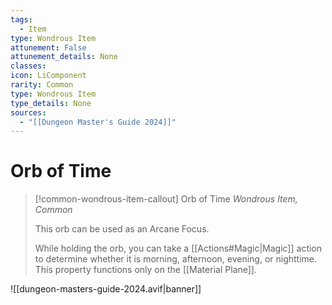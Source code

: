 ```yaml
---
tags:
  - Item
type: Wondrous Item
attunement: False
attunement_details: None
classes:
icon: LiComponent
rarity: Common
type: Wondrous Item
type_details: None
sources: 
  - "[[Dungeon Master's Guide 2024]]"
---
```

# Orb of Time
>[!common-wondrous-item-callout] Orb of Time
>_Wondrous Item, Common_
>
>This orb can be used as an Arcane Focus.
>
>While holding the orb, you can take a [[Actions#Magic\|Magic]] action to determine whether it is morning, afternoon, evening, or nighttime. This property functions only on the [[Material Plane]].
>
>


![[dungeon-masters-guide-2024.avif|banner]]